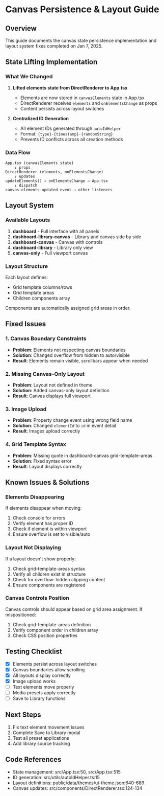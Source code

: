 # Canvas Persistence & Layout Guide

## Overview

This guide documents the canvas state persistence implementation and layout system fixes completed on Jan 7, 2025.

## State Lifting Implementation

### What We Changed

1. **Lifted elements state from DirectRenderer to App.tsx**
   - Elements are now stored in `canvasElements` state in App.tsx
   - DirectRenderer receives `elements` and `onElementsChange` as props
   - Content persists across layout switches

2. **Centralized ID Generation**
   - All element IDs generated through `autoIdHelper`
   - Format: `{type}-{timestamp}-{randomString}`
   - Prevents ID conflicts across all creation methods

### Data Flow

```
App.tsx (canvasElements state)
    ↓ props
DirectRenderer (elements, onElementsChange)
    ↓ updates
updateElements() → onElementsChange → App.tsx
    ↓ dispatch
canvas-elements-updated event → other listeners
```

## Layout System

### Available Layouts

1. **dashboard** - Full interface with all panels
2. **dashboard-library-canvas** - Library and canvas side by side  
3. **dashboard-canvas** - Canvas with controls
4. **dashboard-library** - Library only view
5. **canvas-only** - Full viewport canvas

### Layout Structure

Each layout defines:
- Grid template columns/rows
- Grid template areas
- Children components array

Components are automatically assigned grid areas in order.

## Fixed Issues

### 1. Canvas Boundary Constraints
- **Problem**: Elements not respecting canvas boundaries
- **Solution**: Changed overflow from hidden to auto/visible
- **Result**: Elements remain visible, scrollbars appear when needed

### 2. Missing Canvas-Only Layout  
- **Problem**: Layout not defined in theme
- **Solution**: Added canvas-only layout definition
- **Result**: Canvas displays full viewport

### 3. Image Upload
- **Problem**: Property change event using wrong field name
- **Solution**: Changed `elementId` to `id` in event detail
- **Result**: Images upload correctly

### 4. Grid Template Syntax
- **Problem**: Missing quote in dashboard-canvas grid-template-areas
- **Solution**: Fixed syntax error
- **Result**: Layout displays correctly

## Known Issues & Solutions

### Elements Disappearing
If elements disappear when moving:
1. Check console for errors
2. Verify element has proper ID
3. Check if element is within viewport
4. Ensure overflow is set to visible/auto

### Layout Not Displaying
If a layout doesn't show properly:
1. Check grid-template-areas syntax
2. Verify all children exist in structure
3. Check for overflow: hidden clipping content
4. Ensure components are registered

### Canvas Controls Position
Canvas controls should appear based on grid area assignment.
If mispositioned:
1. Check grid-template-areas definition
2. Verify component order in children array
3. Check CSS position properties

## Testing Checklist

- [x] Elements persist across layout switches
- [x] Canvas boundaries allow scrolling
- [x] All layouts display correctly
- [x] Image upload works
- [ ] Text elements move properly
- [ ] Media presets apply correctly
- [ ] Save to Library functions

## Next Steps

1. Fix text element movement issues
2. Complete Save to Library modal
3. Test all preset applications
4. Add library source tracking

## Code References

- State management: src/App.tsx:50, src/App.tsx:515
- ID generation: src/utils/autoIdHelper.ts:15
- Layout definitions: public/data/themes/ui-theme.json:640-689
- Canvas updates: src/components/DirectRenderer.tsx:124-134